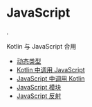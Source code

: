 # JavaScript

.

Kotlin 与 JavaScript 合用

- [动态类型](dynamic-type.md)
- [Kotlin 中调用 JavaScript](js-interop.md)
- [JavaScript 中调用 Kotlin](js-to-kotlin-interop.md)
- [JavaScript 模块](js-modules.md)
- [JavaScript 反射](js-reflection.md)
